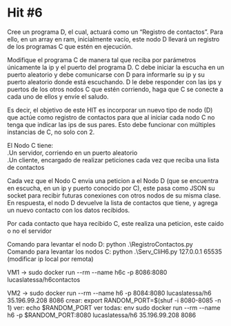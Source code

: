 # Hit #6
Cree un programa D, el cual, actuará como un “Registro de contactos”. Para ello, en un array en ram, inicialmente vacío, este nodo D llevará un registro de los programas C que estén en ejecución.  <br>

Modifique el programa C de manera tal que reciba por parámetros únicamente la ip y el puerto del programa D. C debe iniciar la escucha en un puerto aleatorio y debe comunicarse con D para informarle su ip y su puerto aleatorio donde está escuchando. D le debe responder con las ips y puertos de los otros nodos C que estén corriendo, haga que C se conecte a cada uno de ellos y envíe el saludo. <br>

Es decir, el objetivo de este HIT es incorporar un nuevo tipo de nodo (D) que actúe como registro de contactos para que al iniciar cada nodo C no tenga que indicar las ips de sus pares. Esto debe funcionar con múltiples instancias de C, no solo con 2. <br>

El Nodo C tiene: <br>
    .Un servidor, corriendo en un puerto aleatorio <br>
    .Un cliente, encargado de realizar peticiones cada vez que reciba una lista de contactos

Cada vez que el Nodo C envia una peticion a el Nodo D (que se encuentra en escucha, en un ip y puerto conocido por C), este pasa como JSON su socket para recibir futuras conexiones con otros nodos de su misma clase. En respuesta, el nodo D devuelve la lista de contactos que tiene, y agrega un nuevo contacto con los datos recibidos. <br>

Por cada contacto que haya recibido C, este realiza una peticion, este caido o no el servidor <br>

Comando para levantar el nodo D: python .\RegistroContactos.py <br>
Comando para levantar los nodos C: python .\Serv_CliH6.py 127.0.0.1 65535 (modificar ip local por remota) <br>

VM1 -> sudo docker run --rm --name h6c -p 8086:8080 lucaslatessa/h6contactos<br>

VM2 -> sudo docker run --rm --name h6 -p 8084:8080 lucaslatessa/h6 35.196.99.208 8086
crear: export RANDOM_PORT=$(shuf -i 8080-8085 -n 1)
ver: echo $RANDOM_PORT
ver todas: env
sudo docker run --rm --name h6 -p $RANDOM_PORT:8080 lucaslatessa/h6 35.196.99.208 8086